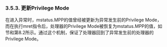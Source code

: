 ### **3.5.3. 更新Privilege Mode**

在进入异常时，mstatus.MPP的值曾经被更新为异常发生前的Privilege Mode，而在执行mret指令后，处理器的Privilege Mode被恢复为mstatus.MPP的值，如节和第8.2所示。通过这个机制，保证了处理器回到了异常发生前的处理器的Privilege Mode。